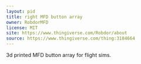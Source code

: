 ```yaml
---
layout: pid
title: right MFD button array
owner: RobdorMFD
license: MIT
site: https://www.thingiverse.com/Robdor/about
source: https://www.thingiverse.com/thing:3184664
---
```


3d printed MFD button array for flight sims.
